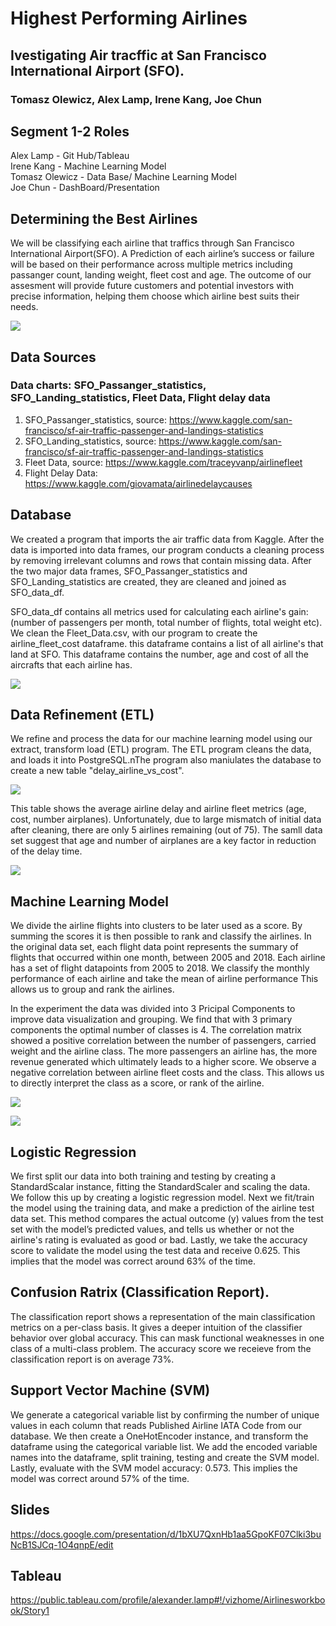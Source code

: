 

# Highest Performing Airlines 
## Ivestigating Air tracffic at San Francisco International Airport (SFO). 
### Tomasz Olewicz, Alex Lamp, Irene Kang, Joe Chun


## Segment 1-2 Roles
Alex Lamp - Git Hub/Tableau   <br>
Irene Kang - Machine Learning Model <br>
Tomasz Olewicz - Data Base/ Machine Learning Model <br>
Joe Chun - DashBoard/Presentation  <br>

## Determining the Best Airlines
We will be classifying  each airline that traffics through San Francisco International Airport(SFO). A Prediction of each airline’s success or failure will be based on their performance across multiple metrics including passanger count, landing weight, fleet cost and age. The outcome of our assesment will provide future customers and potential investors with precise information, helping them choose which airline best suits their needs. 

![](/Images/project_workflow.png)


## Data Sources
### Data charts: SFO_Passanger_statistics, SFO_Landing_statistics, Fleet Data, Flight delay data
1.	SFO_Passanger_statistics, source: https://www.kaggle.com/san-francisco/sf-air-traffic-passenger-and-landings-statistics
2.	SFO_Landing_statistics, source: https://www.kaggle.com/san-francisco/sf-air-traffic-passenger-and-landings-statistics
3.	Fleet Data, source: https://www.kaggle.com/traceyvanp/airlinefleet
4.  Flight Delay Data: https://www.kaggle.com/giovamata/airlinedelaycauses

## Database
We created a program that imports the air traffic data from Kaggle. After the data is imported into data frames, our program conducts a cleaning process by removing irrelevant columns and rows that contain missing data. After the two major data frames, SFO_Passanger_statistics and SFO_Landing_statistics are created, they are cleaned and joined as SFO_data_df. 

SFO_data_df contains all metrics used for calculating each airline's gain: (number of passengers per month, total number of flights, total weight etc). We clean the Fleet_Data.csv, with our program to create the airline_fleet_cost dataframe. this dataframe contains a list of all airline's that land at SFO. This dataframe contains the number, age and cost of all the aircrafts that each airline has.

![](/Images/QDBD_rev6.JPG)


## Data Refinement (ETL)

We refine and process the data for our machine learning model using our extract, transform load (ETL) program. The ETL program cleans the data, and loads it into PostgreSQL.nThe program also maniulates the database to create a new table "delay_airline_vs_cost". 

![](/Images/QDBD_rev7.JPG)

This table shows the average airline delay and airline fleet metrics (age, cost, number airplanes). Unfortunately, due to large mismatch of initial data after cleaning, there are only 5 airlines remaining (out of 75). The samll data set suggest that age and number of airplanes are a key factor in reduction of the delay time.

![](/Images/average_delay.png)

## Machine Learning Model

We divide the airline flights into clusters to be later used as a score. By summing the scores it is then possible to rank and classify the airlines. In the original data set, each flight data point represents the summary of flights that occurred within one month, between 2005 and 2018. Each airline has a set of flight datapoints from 2005 to 2018. We classify the monthly performance of each airline and take the mean of airline performance This allows us to group and rank the airlines.

In the experiment the data was divided into 3 Pricipal Components to improve data visualization and grouping. We find that with 3 primary components the optimal number of classes is 4. The correlation matrix showed a positive correlation between the number of passengers, carried weight and the airline class. The more passengers an airline has, the more revenue generated which ultimately leads to a higher score. We observe a negative correlation between airline fleet costs and the class. This allows us to directly interpret the class as a score, or rank of the airline.

![](/Images/bokeh_plot(1).png)

![](/Images/bokeh_plot(4).png)

## Logistic Regression 
We first split our data into both training and testing by creating a StandardScalar instance, fitting the StandardScaler and scaling the data. We follow this up by creating a logistic regression model. Next we fit/train the model using the training data, and make a prediction of the airline test data set. This method compares the actual outcome (y) values from the test set with the model’s predicted values, and tells us whether or not the airline's rating is evaluated as good or bad. Lastly, we take the accuracy score to validate the model using the test data and receive 0.625. This implies that the model was correct around 63% of the time. 

## Confusion Ratrix (Classification Report). 
The classification report shows a representation of the main classification metrics on a per-class basis. It gives a deeper intuition of the classifier behavior over global accuracy. This can mask functional weaknesses in one class of a multi-class problem. The accuracy score we receieve from the classification report is on average 73%.  

## Support Vector Machine (SVM)
We generate a categorical variable list by confirming the number of unique values in each column that reads Published Airline IATA Code from our database. We then create a OneHotEncoder instance, and transform the dataframe using the categorical variable list. We add the encoded variable names into the dataframe, split training, testing and create the SVM model. Lastly, evaluate with the SVM model accuracy: 0.573. This implies the model was correct around 57% of the time.

## Slides
https://docs.google.com/presentation/d/1bXU7QxnHb1aa5GpoKF07Clki3buNcB1SJCq-1O4qnpE/edit

## Tableau
https://public.tableau.com/profile/alexander.lamp#!/vizhome/Airlinesworkbook/Story1

